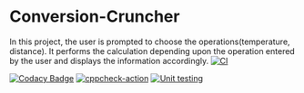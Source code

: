 # Conversion-Cruncher
In this project, the user is prompted to choose the operations(temperature, distance). It performs the calculation depending upon the operation entered by the user and displays the information accordingly.
[![CI](https://github.com/Vinay4119/Conversion-Cruncher/actions/workflows/build.yml/badge.svg)](https://github.com/Vinay4119/Conversion-Cruncher/actions/workflows/build.yml)

[![Codacy Badge](https://app.codacy.com/project/badge/Grade/732925ec350c4b35810029db6c793ab9)](https://www.codacy.com/gh/Vinay4119/Conversion-Cruncher/dashboard?utm_source=github.com&amp;utm_medium=referral&amp;utm_content=Vinay4119/Conversion-Cruncher&amp;utm_campaign=Badge_Grade)
[![cppcheck-action](https://github.com/Vinay4119/Conversion-Cruncher/actions/workflows/cppcheck.yml/badge.svg)](https://github.com/Vinay4119/Conversion-Cruncher/actions/workflows/cppcheck.yml)
[![Unit testing](https://github.com/Vinay4119/Conversion-Cruncher/actions/workflows/unittest.yml/badge.svg)](https://github.com/Vinay4119/Conversion-Cruncher/actions/workflows/unittest.yml)
